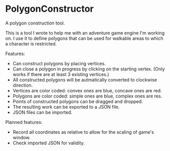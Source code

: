 # PolygonConstructor
A polygon construction tool.

This is a tool I wrote to help me with an adventure game engine I'm working on. I use it to define polygons that can be used for walkable areas to which a character is restricted.

Features:

* Can construct polygons by placing vertices.
* Can close a polygon in progress by clicking on the starting vertex.
    (Only works if there are at least 3 existing vertices.)
* All constructed polygons will be autmatically converted to clockwise direction.
* Vertices are color coded: convex ones are blue, concave ones are red.
* Polygons are color coded: simple ones are blue, complex ones are res.
* Points of constructed polygons can be dragged and dropped.
* The resulting work can be exported to a JSON file.
* JSON files can be imported.

Planned features:

* Record all coordinates as relative to allow for the scaling of game's window.
* Check imported JSON for validity.
